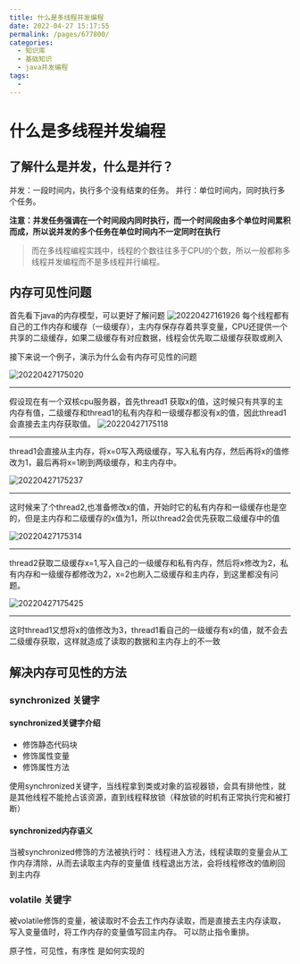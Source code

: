```yaml
---
title: 什么是多线程并发编程
date: 2022-04-27 15:17:55
permalink: /pages/677800/
categories:
  - 知识库
  - 基础知识
  - java并发编程
tags:
  - 
---
```

# 什么是多线程并发编程

## 了解什么是并发，什么是并行？
并发：一段时间内，执行多个没有结束的任务。
并行：单位时间内，同时执行多个任务。

**注意：并发任务强调在一个时间段内同时执行，而一个时间段由多个单位时间累积而成，所以说并发的多个任务在单位时间内不一定同时在执行**

> 而在多线程编程实践中，线程的个数往往多于CPU的个数，所以一般都称多线程并发编程而不是多线程并行编程。


## 内存可见性问题

首先看下java的内存模型，可以更好了解问题
![20220427161926](https://img.ggball.top/picGo/20220427161926.png)
 每个线程都有自己的工作内存和缓存（一级缓存），主内存保存存着共享变量，CPU还提供一个共享的二级缓存，如果二级缓存有对应数据，线程会优先取二级缓存获取或刷入

 接下来说一个例子，演示为什么会有内存可见性的问题

![20220427175020](https://img.ggball.top/picGo/20220427175020.png)

------
 假设现在有一个双核cpu服务器，首先thread1 获取x的值，这时候只有共享的主内存有值，二级缓存和thread1的私有内存和一级缓存都没有x的值，因此thread1会直接去主内存获取值。
![20220427175118](https://img.ggball.top/picGo/20220427175118.png)

------
 thread1会直接从主内存，将x=0写入两级缓存，写入私有内存，然后再将x的值修改为1，最后再将x=1刷到两级缓存，和主内存中。

![20220427175237](https://img.ggball.top/picGo/20220427175237.png)

 ------
 这时候来了个thread2,也准备修改x的值，开始时它的私有内存和一级缓存也是空的，但是主内存和二级缓存的x值为1，所以thread2会优先获取二级缓存中的值

![20220427175314](https://img.ggball.top/picGo/20220427175314.png)

 ------
 thread2获取二级缓存x=1,写入自己的一级缓存和私有内存，然后将x修改为2，私有内存和一级缓存都修改为2，x=2也刷入二级缓存和主内存，到这里都没有问题。

![20220427175425](https://img.ggball.top/picGo/20220427175425.png)

  ------
  这时thread1又想将x的值修改为3，thread1看自己的一级缓存有x的值，就不会去二级缓存获取，这样就造成了读取的数据和主内存上的不一致


## 解决内存可见性的方法

### synchronized 关键字

#### synchronized关键字介绍

- 修饰静态代码块
- 修饰属性变量
- 修饰属性方法

使用synchronized关键字，当线程拿到类或对象的监视器锁，会具有排他性，就是其他线程不能抢占该资源，直到线程释放锁（释放锁的时机有正常执行完和被打断）
#### synchronized内存语义

当被synchronized修饰的方法被执行时：
线程进入方法，线程读取的变量会从工作内存清除，从而去读取主内存的变量值
线程退出方法，会将线程修改的值刷回到主内存

### volatile 关键字

被volatile修饰的变量，被读取时不会去工作内存读取，而是直接去主内存读取，写入变量值时，将工作内存的变量值写回主内存。
可以防止指令重排。


原子性，可见性，有序性 是如何实现的